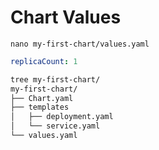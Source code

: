 # Chart Values

`nano my-first-chart/values.yaml`
```yaml
replicaCount: 1
```

```txt
tree my-first-chart/
my-first-chart/
├── Chart.yaml
├── templates
│   ├── deployment.yaml
│   └── service.yaml
└── values.yaml
```
